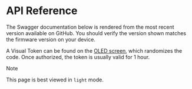 <script setup>
import SwaggerUIBundle from './api_reference.vue'
</script>

# API Reference
The Swagger documentation below is rendered from the most recent version available on GitHub.  You should verify the version shown matches the firmware version on your device.

A Visual Token can be found on the [OLED screen](/controller/support/OLED_screens/#auth-token), which randomizes the code.  Once authorized, the token is usually valid for 1 hour.

> [!NOTE]  
> This page is best viewed in `light` mode.
<SwaggerUIBundle /> 